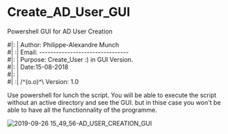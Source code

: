 # Create_AD_User_GUI
Powershell GUI for AD User Creation
      
#|: | Author:  Philippe-Alexandre Munch                                       
#| :| Email:   --------------------------------                   
#|: | Purpose: Create_User :)  in GUI Version.                    
#|: |         		Date:15-08-2018                                 
#|: |                                                             
#| :| 	/^(o.o)^\    Version: 1.0           	                    

Use powershell for lunch the script.
You will be able to execute the script without an active directory and see the GUI.
but in thise case you won't be able to have all the functionnality of the programme.


![2019-09-26 15_49_56-AD_USER_CREATION_GUI](https://user-images.githubusercontent.com/18190054/65695373-bb52b300-e077-11e9-80e7-5177ba8dd477.png)
